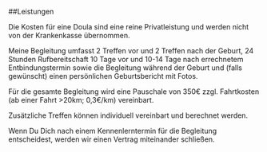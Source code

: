##Leistungen

Die Kosten für eine Doula sind eine reine Privatleistung und werden nicht von der Krankenkasse übernommen.

Meine Begleitung umfasst 2 Treffen vor und 2 Treffen nach der Geburt, 24 Stunden Rufbereitschaft 10 Tage vor und 10-14 Tage nach errechnetem Entbindungstermin sowie die Begleitung während der Geburt und (falls gewünscht) einen persönlichen Geburtsbericht mit Fotos.

Für die gesamte Begleitung wird eine Pauschale von 350€ zzgl. Fahrtkosten (ab einer Fahrt >20km; 0,3€/km) vereinbart.

Zusätzliche Treffen können individuell vereinbart und berechnet werden.

Wenn Du Dich nach einem Kennenlerntermin für die Begleitung entscheidest, werden wir einen Vertrag miteinander schließen.
